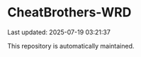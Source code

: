 # CheatBrothers-WRD

Last updated: 2025-07-19 03:21:37

This repository is automatically maintained.
